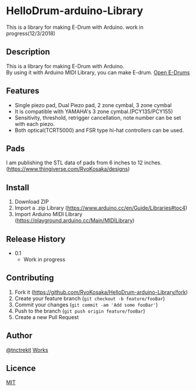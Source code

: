 # HelloDrum-arduino-Library
This is a library for making E-Drum with Arduino.
work in progress(12/3/2018)

## Description

This is a library for making E-Drum with Arduino.  
By using it with Arduino MIDI Library, you can make E-drum.
[Open E-Drums](https://open-e-drums.tumblr.com/)

## Features

- Single piezo pad, Dual Piezo pad, 2 zone cymbal, 3 zone cymbal
- It is compatible with YAMAHA's 3 zone cymbal.(PCY135/PCY155)
- Sensitivity, threshold, retrigger cancellation, note number can be set with each piezo. 
- Both optical(TCRT5000) and FSR type hi-hat controllers can be used.

## Pads

I am publishing the STL data of pads from 6 inches to 12 inches.(<https://www.thingiverse.com/RyoKosaka/designs>)

## Install

1. Download ZIP
2. Import a .zip Library (<https://www.arduino.cc/en/Guide/Libraries#toc4>)
3. Import Arduino MIDI Library (<https://playground.arduino.cc/Main/MIDILibrary>)

## Release History

* 0.1
    * Work in progress

## Contributing

1. Fork it (<https://github.com/RyoKosaka/HelloDrum-arduino-Library/fork>)
2. Create your feature branch (`git checkout -b feature/fooBar`)
3. Commit your changes (`git commit -am 'Add some fooBar'`)
4. Push to the branch (`git push origin feature/fooBar`)
5. Create a new Pull Request

## Author

[@tnctrekit](https://twitter.com/tnctrekit)
[Works](https://www.tumblr.com/blog/ryokosaka)

## Licence

[MIT](http://opensource.org/licenses/mit-license.php)
